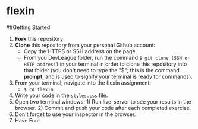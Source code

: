 # flexin

##Getting Started
1. **Fork** this repository
2. **Clone** this repository from your personal Github account:
    - Copy the HTTPS or SSH address on the page.
    - From you DevLeague folder, run the command `$ git clone [SSH or HTTP address]` in your terminal in order to clone this repository into that folder 
      (you don't need to type the "$"; this is the command __prompt__, and is used to signify your terminal is ready for commands).
3. From your terminal, navigate into the flexin assignment:
    - `$ cd flexin`
4. Write your code in the `styles.css` file.
5. Open two terminal windows:
        1) Run live-server to see your results in the browser.
        2) Commit and push your code after each completed exercise.
6. Don't forget to use your inspector in the browser.
7. Have Fun!
